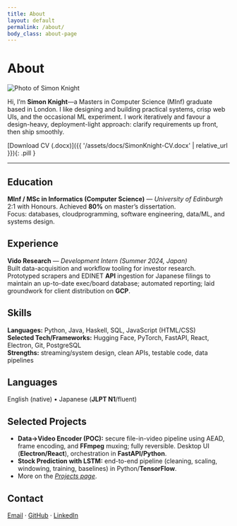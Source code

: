```yaml
---
title: About
layout: default
permalink: /about/
body_class: about-page
---
```


# About

<!-- Right-aligned headshot; the CSS handles sizing/float -->
<img src="{{ '/assets/img/headshot.jpg' | relative_url }}" alt="Photo of Simon Knight" class="headshot" loading="lazy">

Hi, I’m **Simon Knight**—a Masters in Computer Science (MInf) graduate based in London. I like designing and building practical systems, crisp web UIs, and the occasional ML experiment. I work iteratively and favour a design-heavy, deployment-light approach: clarify requirements up front, then ship smoothly.

[Download CV (.docx)]({{ '/assets/docs/SimonKnight-CV.docx' | relative_url }}){: .pill }

---

## Education
**MInf / MSc in Informatics (Computer Science)** — *University of Edinburgh*  
2:1 with Honours. Achieved **80%** on master’s dissertation.  
Focus: databases, cloudprogramming, software engineering, data/ML, and systems design.

## Experience
**Vido Research** — *Development Intern (Summer 2024, Japan)*  
Built data-acquisition and workflow tooling for investor research. Prototyped scrapers and EDINET **API** ingestion for Japanese filings to maintain an up-to-date exec/board database; automated reporting; laid groundwork for client distribution on **GCP**.

## Skills
**Languages:** Python, Java, Haskell, SQL, JavaScript (HTML/CSS)  
**Selected Tech/Frameworks:** Hugging Face, PyTorch, FastAPI, React, Electron, Git, PostgreSQL  
**Strengths:** streaming/system design, clean APIs, testable code, data pipelines

## Languages
English (native) • Japanese (**JLPT N1**/fluent)

## Selected Projects
- **Data→Video Encoder (POC):** secure file-in-video pipeline using AEAD, frame encoding, and **FFmpeg** muxing; fully reversible. Desktop UI (**Electron/React**), orchestration in **FastAPI/Python**.  
- **Stock Prediction with LSTM:** end-to-end pipeline (cleaning, scaling, windowing, training, baselines) in Python/**TensorFlow**.  
- More on the *<a href="{{ '/projects/' | relative_url }}">Projects page</a>*.

## Contact
<a href="mailto:knigsd@icloud.com">Email</a> · <a href="https://github.com/simondsknight" target="_blank" rel="noopener">GitHub</a> · <a href="https://www.linkedin.com/in/simon-knight-a37643230" target="_blank" rel="noopener">LinkedIn</a>
